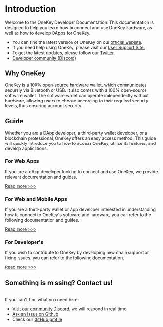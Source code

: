 # Introduction

Welcome to the OneKey Developer Documentation. This documentation is designed to help you learn how to connect and use OneKey hardware, as well as how to develop DApps for OneKey.&#x20;

* You can find the latest version of OneKey on our [official website](https://onekey.so/).&#x20;
* If you need help using OneKey, please visit our [User Support Site.](https://help.onekey.so/)&#x20;
* To get the latest updates, please follow our [Twitter](https://twitter.com/OneKeyHQ).
* [Developer community (Discord) ](https://discord.com/channels/868309113942196295/912695369656316014)

## Why OneKey

OneKey is a 100% open-source hardware wallet, which communicates securely via Bluetooth or USB. It also comes with a 100% open-source software wallet. The software wallet can operate independently without hardware, allowing users to choose according to their required security levels, thus ensuring account security.

## Guide

Whether you are a DApp developer, a third-party wallet developer, or a blockchain professional, OneKey offers an easy access method. This guide will quickly introduce you to how to access OneKey, utilize its features, and develop applications.

### For Web Apps

If you are a dApp developer looking to connect and use OneKey, we provide relevant documentation and guides.

[Read more >>>](guide/dapp-developer.md)

### For Web and Mobile Apps

If you are a third-party wallet or App developer interested in understanding how to connect to OneKey's software and hardware, you can refer to the following documentation and guides.

[Read more >>>](guide/app-developer.md)

### **For Developer's**

If you wish to contribute to OneKey by developing new chain support or fixing issues, you can refer to the following documentation.

[Read more >>>](guide/developers-guide.md)



## Something is missing? Contact us!

\
If you can't find what you need here:

* [Visit our community Discord](https://discord.com/channels/868309113942196295/912695369656316014), we will respond in real time.
* [Ask an issue on Github](https://github.com/OneKeyHQ/app-monorepo/issues)
* Check our [GitHub profile](https://github.com/OneKeyHQ/app-monorepo)
